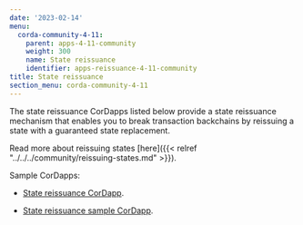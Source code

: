 ```yaml
---
date: '2023-02-14'
menu:
  corda-community-4-11:
    parent: apps-4-11-community
    weight: 300
    name: State reissuance
    identifier: apps-reissuance-4-11-community
title: State reissuance
section_menu: corda-community-4-11
---
```


The state reissuance CorDapps listed below provide a state reissuance mechanism that enables you to break transaction backchains by reissuing a state with a guaranteed state replacement.

Read more about reissuing states [here]({{< relref "../../../community/reissuing-states.md" >}}).

Sample CorDapps:

* [State reissuance CorDapp](https://github.com/corda/reissue-cordapp).

* [State reissuance sample CorDapp](https://github.com/corda/reissue-sample-cordapp).
